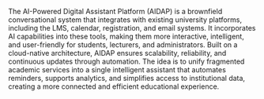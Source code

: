 The AI-Powered Digital Assistant Platform (AIDAP) is a brownfield conversational system that integrates with existing university platforms, including the LMS, calendar, registration, and email systems. It incorporates AI capabilities into these tools, making them more interactive, intelligent, and user-friendly for students, lecturers, and administrators.
Built on a cloud-native architecture, AIDAP ensures scalability, reliability, and continuous updates through automation. The idea is to unify fragmented academic services into a single intelligent assistant that automates reminders, supports analytics, and simplifies access to institutional data, creating a more connected and efficient educational experience.
